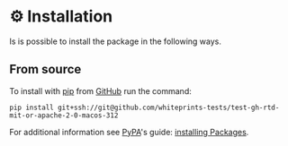 <!--
SPDX-FileCopyrightText: © 2025 Romain Brault <mail@romainbrault.com>

SPDX-License-Identifier: MIT OR Apache-2.0
-->

# ⚙️ Installation

Is is possible to install the package in the following ways.

## From source

To install with [pip] from [GitHub] run the command:

```console
pip install git+ssh://git@github.com/whiteprints-tests/test-gh-rtd-mit-or-apache-2-0-macos-312
```

[GitHub]: https://github.com
[git]: https://git-scm.com/

For additional information see [PyPA]'s guide: [installing Packages](https://packaging.python.org/en/latest/tutorials/installing-packages).

[PyPA]: https://www.pypa.io/en/latest/
[pip]: https://pip.pypa.io/en/stable/
